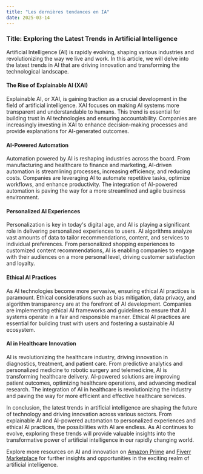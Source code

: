 ```yaml
---
title: "Les dernières tendances en IA"
date: 2025-03-14
---
```


### Title: Exploring the Latest Trends in Artificial Intelligence

Artificial Intelligence (AI) is rapidly evolving, shaping various industries and revolutionizing the way we live and work. In this article, we will delve into the latest trends in AI that are driving innovation and transforming the technological landscape.

#### The Rise of Explainable AI (XAI)
Explainable AI, or XAI, is gaining traction as a crucial development in the field of artificial intelligence. XAI focuses on making AI systems more transparent and understandable to humans. This trend is essential for building trust in AI technologies and ensuring accountability. Companies are increasingly investing in XAI to enhance decision-making processes and provide explanations for AI-generated outcomes.

#### AI-Powered Automation
Automation powered by AI is reshaping industries across the board. From manufacturing and healthcare to finance and marketing, AI-driven automation is streamlining processes, increasing efficiency, and reducing costs. Companies are leveraging AI to automate repetitive tasks, optimize workflows, and enhance productivity. The integration of AI-powered automation is paving the way for a more streamlined and agile business environment.

#### Personalized AI Experiences
Personalization is key in today's digital age, and AI is playing a significant role in delivering personalized experiences to users. AI algorithms analyze vast amounts of data to tailor recommendations, content, and services to individual preferences. From personalized shopping experiences to customized content recommendations, AI is enabling companies to engage with their audiences on a more personal level, driving customer satisfaction and loyalty.

#### Ethical AI Practices
As AI technologies become more pervasive, ensuring ethical AI practices is paramount. Ethical considerations such as bias mitigation, data privacy, and algorithm transparency are at the forefront of AI development. Companies are implementing ethical AI frameworks and guidelines to ensure that AI systems operate in a fair and responsible manner. Ethical AI practices are essential for building trust with users and fostering a sustainable AI ecosystem.

#### AI in Healthcare Innovation
AI is revolutionizing the healthcare industry, driving innovation in diagnostics, treatment, and patient care. From predictive analytics and personalized medicine to robotic surgery and telemedicine, AI is transforming healthcare delivery. AI-powered solutions are improving patient outcomes, optimizing healthcare operations, and advancing medical research. The integration of AI in healthcare is revolutionizing the industry and paving the way for more efficient and effective healthcare services.

In conclusion, the latest trends in artificial intelligence are shaping the future of technology and driving innovation across various sectors. From explainable AI and AI-powered automation to personalized experiences and ethical AI practices, the possibilities with AI are endless. As AI continues to evolve, exploring these trends will provide valuable insights into the transformative power of artificial intelligence in our rapidly changing world.

Explore more resources on AI and innovation on [Amazon Prime](https://www.amazon.fr/amazonprime?_encoding=UTF8&primeCampaignId=prime_assoc_ft&tag=zenzen0d-21France) and [Fiverr Marketplace](https://go.fiverr.com/visit/?bta=1071918&brand=fiverrmarketplace) for further insights and opportunities in the exciting realm of artificial intelligence.